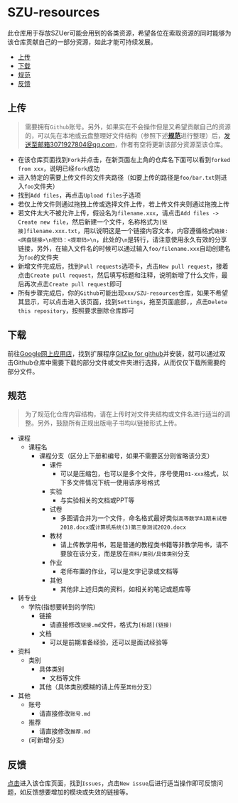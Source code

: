 # SZU-resources

此仓库用于存放SZUer可能会用到的各类资源，希望各位在索取资源的同时能够为该仓库贡献自己的一部分资源，如此才能可持续发展。

- [上传](#上传)
- [下载](#下载)
- [规范](#规范)
- [反馈](#反馈)

## 上传

> 需要拥有`Github`账号。另外，如果实在不会操作但是又希望贡献自己的资源的，可以先在本地或云盘整理好文件结构（参照下述[**规范**]( https://github.com/kalila-cc/SZU-resources/blob/master/README.md#%E8%A7%84%E8%8C%83 )进行整理）后，发送至邮箱3071927804@qq.com，作者有空将更新该部分资源至该仓库。

- 在该仓库页面找到`Fork`并点击，在新页面左上角的仓库名下面可以看到`forked from xxx`，说明已经`fork`成功
- 进入特定的需要上传文件的文件夹路径（如要上传的路径是`foo/bar.txt`则进入`foo`文件夹）
- 找到`Add files`，再点击`Upload files`子选项
- 若仅上传文件则通过拖拽上传或选择文件上传，若上传文件夹则通过拖拽上传
- 若文件太大不被允许上传，假设名为`filename.xxx`，请点击`Add files -> Create new file`，然后新建一个文件，名称格式为`[链接]filename.xxx.txt`，用以说明这是一个链接内容文本，内容遵循格式`链接: <网盘链接>\n密码：<提取码>\n`，此处的`\n`是转行，请注意使用永久有效的分享链接，另外，在输入文件名的时候可以通过输入`foo/filename.xxx`自动创建名为`foo`的文件夹
- 新增文件完成后，找到`Pull requests`选项卡，点击`New pull request`，接着点击`Create pull request`，然后填写标题和注释，说明新增了什么文件，最后再次点击`Create pull request`即可
- 所有步骤完成后，你的`Github`可能出现`xxx/SZU-resources`仓库，如果不希望其显示，可以点击进入该页面，找到`Settings`，拖至页面底部，，点击`Delete this repository`，按照要求删除仓库即可

## 下载
前往[Google网上应用店]( https://chrome.google.com/webstore/category/extensions?hl=zh-CN )，找到扩展程序[GitZip for github]( https://chrome.google.com/webstore/detail/gitzip-for-github/ffabmkklhbepgcgfonabamgnfafbdlkn?hl=zh-CN )并安装，就可以通过双击Github仓库中需要下载的部分文件或文件夹进行选择，从而仅仅下载所需要的部分文件。

## 规范

> 为了规范化仓库内容结构，请在上传时对文件夹结构或文件名进行适当的调整。另外，鼓励所有正规出版电子书均以链接形式上传。
- 课程
  - 课程名
    - 课程分支（区分上下册和编号，如果不需要区分则省略该分支）
      - 课件
        - 可以是压缩包，也可以是多个文件，序号使用`01-xxx`格式，以下多文件情况下统一使用该序号格式
      - 实验
        - 与实验相关的文档或PPT等
      - 试卷
        - 多图请合并为一个文件，命名格式最好类似`高等数学A1期末试卷2018.docx`或`计算机系统(3)第三章测试2020.docx`
      - 教材
        - 请上传教学用书，若是普通的教程类书籍等非教学用书，请不要放在该分支，而是放在`资料/类别/具体类别`分支
      - 作业
        - 老师布置的作业，可以是文字记录或文档等
      - 其他
        - 其他非上述归类的资料，如相关的笔记或题库等
- 转专业
  - 学院(指想要转到的学院)
    - 链接
      - 请直接修改`链接.md`文件，格式为`[标题](链接)`
    - 文档
      - 可以是前期准备经验，还可以是面试经验等
- 资料
  - 类别
    - 具体类别
      - 文档等文件
    - 其他（具体类别模糊的请上传至`其他`分支）
- 其他
  - 账号
    - 请直接修改`账号.md`
  - 推荐
    - 请直接修改`推荐.md`
  - (可新增分支)

## 反馈

[点击](https://github.com/kalila-cc/SZU-resources)进入该仓库页面，找到`Issues`，点击`New issue`后进行适当操作即可反馈问题，如反馈想要增加的模块或失效的链接等。
